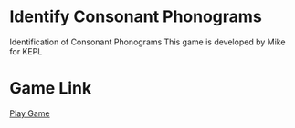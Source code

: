 # Identify Consonant Phonograms
 Identification of Consonant Phonograms
 This game is developed by Mike for KEPL
# Game Link
[Play Game]()